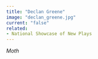 ```yaml
---
title: "Declan Greene"
image: "declan_greene.jpg"
current: "false"
related:
- National Showcase of New Plays
---
```


*Moth*
